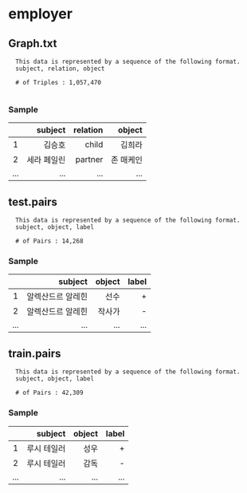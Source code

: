 # employer

## Graph.txt
```
  This data is represented by a sequence of the following format.
  subject, relation, object
  
  # of Triples : 1,057,470
  
```
### Sample
||subject|relation|object|
|:-----------:|------------:|------------:|------------:|
|1|김승호|child|김희라|
|2|세라 페일린|partner|존 매케인|
|...|...|...|...|


## test.pairs
```
  This data is represented by a sequence of the following format.
  subject, object, label
  
  # of Pairs : 14,268
```
### Sample
||subject|object|label|
|:-----------:|------------:|------------:|------------:|
|1|알렉산드르 알레힌|선수|+|
|2|알렉산드르 알레힌|작사가|-|
|...|...|...|...|

## train.pairs
```
  This data is represented by a sequence of the following format.
  subject, object, label
  
  # of Pairs : 42,309
```
### Sample
||subject|object|label|
|:-----------:|------------:|------------:|------------:|
|1|루시 테일러|성우|+|
|2|루시 테일러|감독|-|
|...|...|...|...|
